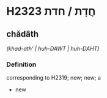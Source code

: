 # H2323 חֲדָת / חדת

## chădâth

_(khad-ath' | huh-DAWT | huh-DAHT)_

### Definition

corresponding to H2319; new; new; a

- new
